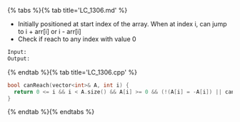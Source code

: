 {% tabs %}{% tab title='LC_1306.md' %}

* Initially positioned at start index of the array. When at index i, can jump to i + arr[i] or i - arr[i]
* Check if reach to any index with value 0

```txt
Input:
Output:
```

{% endtab %}{% tab title='LC_1306.cpp' %}

```cpp
bool canReach(vector<int>& A, int i) {
  return 0 <= i && i < A.size() && A[i] >= 0 && (!(A[i] = -A[i]) || canReach(A, i + A[i]) || canReach(A, i - A[i]));
}
```

{% endtab %}{% endtabs %}
